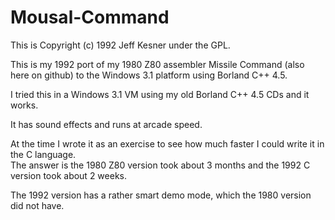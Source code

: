 # Mousal-Command

This is Copyright (c) 1992 Jeff Kesner under the GPL.

This is my 1992 port of my 1980 Z80 assembler Missile Command (also here on github)
to the Windows 3.1 platform using Borland C++ 4.5.

I tried this in a Windows 3.1 VM using my old Borland C++ 4.5 CDs and it works.

It has sound effects and runs at arcade speed.

At the time I wrote it as an exercise to see how much faster I could write it in the C language.  
The answer is the 1980 Z80 version took about 3 months and the 1992 C version took about 2 weeks.

The 1992 version has a rather smart demo mode, which the 1980 version did not have.
